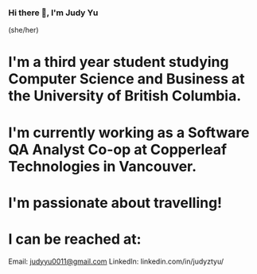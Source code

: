 ### Hi there 👋, I'm Judy Yu

<!--
**judyyu0011/judyyu0011** is a ✨ _special_ ✨ repository because its `README.md` (this file) appears on your GitHub profile.

Here are some ideas to get you started:

- 🔭 I’m currently working on ...
- 🌱 I’m currently learning ...
- 👯 I’m looking to collaborate on ...
- 🤔 I’m looking for help with ...
- 💬 Ask me about ...
- 📫 How to reach me: ...
- 😄 Pronouns: ...
- ⚡ Fun fact: ...
-->

(she/her)

# I'm a third year student studying Computer Science and Business at the University of British Columbia.

# I'm currently working as a Software QA Analyst Co-op at Copperleaf Technologies in Vancouver. 

# I'm passionate about travelling!

# I can be reached at:
Email: judyyu0011@gmail.com
LinkedIn: linkedin.com/in/judyztyu/